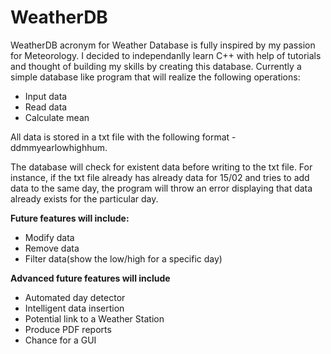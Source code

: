 # WeatherDB

WeatherDB acronym for Weather Database is fully inspired by my passion for Meteorology. I decided to independanlly learn C++ with help of tutorials and thought of building my skills by creating this database.
Currently a simple database like program that will realize the following operations:
<ul>
<li> Input data 
<li> Read data
<li> Calculate mean
</ul>
All data is stored in a txt file with the following format - ddmmyearlowhighhum.

The database will check for existent data before writing to the txt file. For instance, if the txt file already has already data for 15/02 and tries to add data to the same day, the program will throw an error displaying that data already exists for the particular day. 

<b>Future features will include:</b>
<ul>
<li> Modify data
<li> Remove data
<li> Filter data(show the low/high for a specific day)
</ul>
<b> Advanced future features will include</b>
<ul>
<li> Automated day detector
<li> Intelligent data insertion
<li> Potential link to a Weather Station
<li> Produce PDF reports
<li> Chance for a GUI
</ul>
